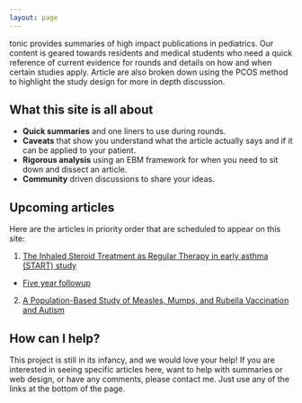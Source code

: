 ```yaml
---
layout: page
---
```


<span class="written-logo">tonic</span> provides summaries of high impact publications in pediatrics. Our content is geared towards residents and medical students who need a quick reference of current evidence for rounds and details on how and when certain studies apply. Article are also broken down using the PCOS method to highlight the study design for more in depth discussion.

## What this site is all about

* **Quick summaries** and one liners to use during rounds.
* **Caveats** that show you understand what the article actually says and if it can be applied to your patient.
* **Rigorous analysis** using an EBM framework for when you need to sit down and dissect an article.
* **Community** driven discussions to share your ideas.

## Upcoming articles

Here are the articles in priority order that are scheduled to appear on this site:

1. [The Inhaled Steroid Treatment as Regular Therapy in early asthma (START) study](http://www.ncbi.nlm.nih.gov/pubmed/11514041)
  * [Five year followup](http://www.jacionline.org/article/S0091-6749%2808%2900416-8/abstract)
2. [A Population-Based Study of Measles, Mumps, and Rubella Vaccination and Autism](http://www.nejm.org/doi/full/10.1056/NEJMoa021134)

## How can I help?

This project is still in its infancy, and we would love your help! If you are interested in seeing specific articles here, want to help with summaries or web design, or have any comments, please contact me. Just use any of the links at the bottom of the page.